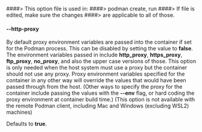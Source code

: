 ####> This option file is used in:
####>   podman create, run
####> If file is edited, make sure the changes
####> are applicable to all of those.
#### **--http-proxy**

By default proxy environment variables are passed into the container if set
for the Podman process. This can be disabled by setting the value to **false**.
The environment variables passed in include **http_proxy**,
**https_proxy**, **ftp_proxy**, **no_proxy**, and also the upper case versions of
those. This option is only needed when the host system must use a proxy but
the container should not use any proxy. Proxy environment variables specified
for the container in any other way will override the values that would have
been passed through from the host. (Other ways to specify the proxy for the
container include passing the values with the **--env** flag, or hard coding the
proxy environment at container build time.)
(This option is not available with the remote Podman client, including Mac and Windows (excluding WSL2) machines)

Defaults to **true**.
